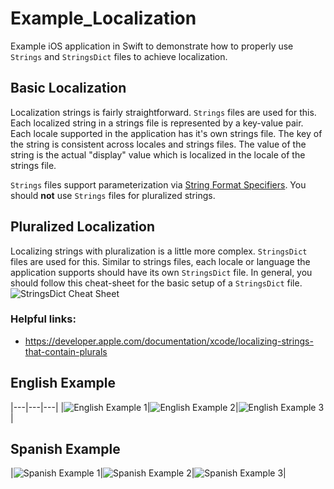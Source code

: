 # Example_Localization
Example iOS application in Swift to demonstrate how to properly use `Strings` and `StringsDict` files to achieve localization.

## Basic Localization
Localization strings is fairly straightforward. `Strings` files are used for this. Each localized string in a strings file is represented by a key-value pair. Each locale supported in the application has it's own strings file.
The key of the string is consistent across locales and strings files. The value of the string is the actual "display" value which is localized in the locale of the strings file.

`Strings` files support parameterization via [String Format Specifiers](https://developer.apple.com/library/archive/documentation/Cocoa/Conceptual/Strings/Articles/formatSpecifiers.html).
You should **not** use `Strings` files for pluralized strings.

## Pluralized Localization
Localizing strings with pluralization is a little more complex. `StringsDict` files are used for this. Similar to strings files, each locale or language the application supports should have its own `StringsDict` file. 
In general, you should follow this cheat-sheet for the basic setup of a `StringsDict` file.
![StringsDict Cheat Sheet](./images/stringsdict_cheatsheet)

### Helpful links:
- https://developer.apple.com/documentation/xcode/localizing-strings-that-contain-plurals

## English Example

|---|---|---|
|![English Example 1](./images/en1.png)|![English Example 2](./images/en2.png)|![English Example 3](./images/en3.png)|
  
## Spanish Example
|![Spanish Example 1](./images/es1.png)|![Spanish Example 2](./images/es2.png)|![Spanish Example 3](./images/es3.png)|
